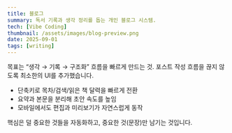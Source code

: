 ```yaml
---
title: 블로그
summary: 독서 기록과 생각 정리를 돕는 개인 블로그 시스템.
tech: [Vibe Coding]
thumbnail: /assets/images/blog-preview.png
date: 2025-09-01
tags: [writing]
---
```


목표는 “생각 → 기록 → 구조화” 흐름을 빠르게 만드는 것. 포스트 작성 흐름을 끊지 않도록 최소한의 UI를 추가했습니다.

- 단축키로 목차/검색/읽은 책 달력을 빠르게 전환
- 요약과 본문을 분리해 초안 속도를 높임
- 모바일에서도 편집과 미리보기가 자연스럽게 동작

핵심은 덜 중요한 것들을 자동화하고, 중요한 것(문장)만 남기는 것입니다.

